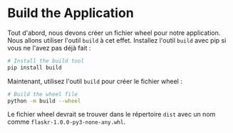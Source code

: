 # Build the Application

Tout d'abord, nous devons créer un fichier wheel pour notre application. Nous allons utiliser l'outil `build` à cet effet. Installez l'outil `build` avec pip si vous ne l'avez pas déjà fait :

```bash
# Install the build tool
pip install build
```

Maintenant, utilisez l'outil `build` pour créer le fichier wheel :

```bash
# Build the wheel file
python -m build --wheel
```

Le fichier wheel devrait se trouver dans le répertoire `dist` avec un nom comme `flaskr-1.0.0-py3-none-any.whl`.
